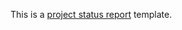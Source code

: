 This is a [project status report](https://docs.google.com/document/d/11NcrwG0cc2ajS1fX7-gTILcu7eYPLLaMsS6Kx2z22gI/edit?usp=sharing) template.